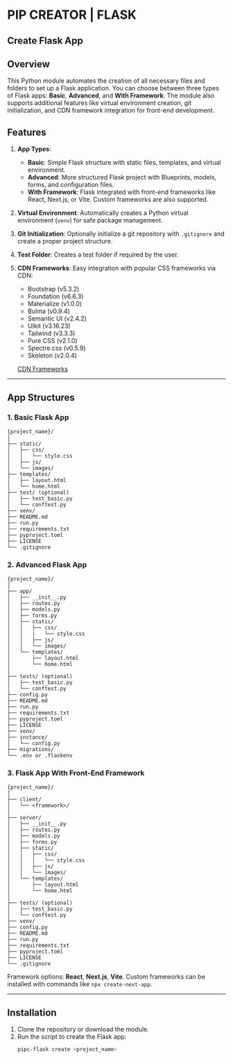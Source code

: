 # PIP CREATOR | FLASK

## Create Flask App

## Overview
This Python module automates the creation of all necessary files and folders to set up a Flask application. You can choose between three types of Flask apps: **Basic**, **Advanced**, and **With Framework**. The module also supports additional features like virtual environment creation, git initialization, and CDN framework integration for front-end development.

## Features
1. **App Types**:
    - **Basic**: Simple Flask structure with static files, templates, and virtual environment.
    - **Advanced**: More structured Flask project with Blueprints, models, forms, and configuration files.
    - **With Framework**: Flask integrated with front-end frameworks like React, Next.js, or Vite. Custom frameworks are also supported.

2. **Virtual Environment**: Automatically creates a Python virtual environment (`venv`) for safe package management.

3. **Git Initialization**: Optionally initialize a git repository with `.gitignore` and create a proper project structure.

4. **Test Folder**: Creates a test folder if required by the user.

5. **CDN Frameworks**: Easy integration with popular CSS frameworks via CDN:
    - Bootstrap (v5.3.2)
    - Foundation (v6.6.3)
    - Materialize (v1.0.0)
    - Bulma (v0.9.4)
    - Semantic UI (v2.4.2)
    - UIkit (v3.16.23)
    - Tailwind (v3.3.3)
    - Pure CSS (v2.1.0)
    - Spectre.css (v0.5.9)
    - Skeleton (v2.0.4)

    [CDN Frameworks](https://github.com/rakeshkanna-rk/pipc-flask-app/blob/master/docs/CDN%20FRAMEWORKS.MD)

---

## App Structures

### 1. **Basic Flask App**
```
{project_name}/
│
├── static/
│   ├── css/
│   │   └── style.css
│   ├── js/
│   └── images/
├── templates/
│   ├── layout.html
│   └── home.html
├── test/ (optional)
│   ├── test_basic.py
│   └── conftest.py
├── venv/
├── README.md
├── run.py
├── requirements.txt
├── pyproject.toml
├── LICENSE
└── .gitignore
```

### 2. **Advanced Flask App**
```
{project_name}/
│
├── app/
│   ├── __init__.py
│   ├── routes.py
│   ├── models.py
│   ├── forms.py
│   ├── static/
│   │   ├── css/
│   │   │   └── style.css
│   │   ├── js/
│   │   └── images/
│   └── templates/
│       ├── layout.html
│       └── home.html
│
├── tests/ (optional)
│   ├── test_basic.py
│   └── conftest.py
├── config.py
├── README.md
├── run.py
├── requirements.txt
├── pyproject.toml
├── LICENSE
├── venv/
├── instance/
│   └── config.py
├── migrations/
└── .env or .flaskenv
```

### 3. **Flask App With Front-End Framework**
```
{project_name}/
│
├── client/
│   └── <framework>/
│ 
├── server/
│   ├── __init__.py
│   ├── routes.py
│   ├── models.py
│   ├── forms.py
│   ├── static/
│   │   ├── css/
│   │   │   └── style.css
│   │   ├── js/
│   │   └── images/
│   └── templates/
│       ├── layout.html
│       └── home.html
│
├── tests/ (optional)
│   ├── test_basic.py
│   └── conftest.py
├── venv/
├── config.py
├── README.md
├── run.py
├── requirements.txt
├── pyproject.toml
├── LICENSE
└── .gitignore
```
Framework options: **React**, **Next.js**, **Vite**. Custom frameworks can be installed with commands like `npx create-next-app`.

---

## Installation

1. Clone the repository or download the module.
2. Run the script to create the Flask app:
   ```bash
   pipc-flask create <project_name>
   ```
